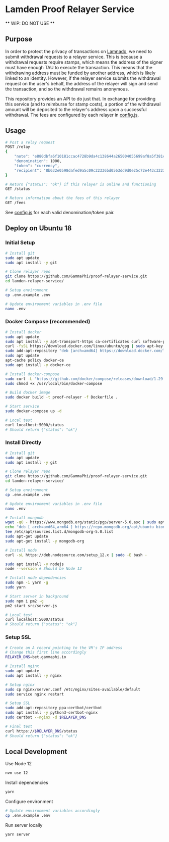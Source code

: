 # Lamden Proof Relayer Service

** WIP: DO NOT USE **

## Purpose

In order to protect the privacy of transactions on [Lamnado](https://lamnado.cash), we need to submit withdrawal requests to a relayer service. This is because a withdrawal requests require stamps, which means the address of the signer must have enough TAU to execute the transaction. This means that the withdrawing address must be funded by another address, which is likely linked to an identity. However, if the relayer service submits the withdrawal request on the user's behalf, the address of the relayer will sign and send the transaction, and so the withdrawal remains anonymous. 

This repository provides an API to do just that. In exchange for providing this service (and to reimburse for stamp costs), a portion of the withdrawal amount will be deposited to the relayer's address upon a successful withdrawal. The fees are configured by each relayer in [config.js](src/config.js).


## Usage

```bash
# Post a relay request
POST /relay
{
    "note": "e880dbfa6f10181ccac4728b9da4c138644a265004055699af8a5f381cd22c8ad8e031fc3c7ff574a477f462d031b26b773bc5f537a85893be4576c2f83a", 
    "denomination": 1000, 
    "token": "currency", 
    "recipient": "8b632e0598dafed9a5c09c22336bd0563dd9d0e25c72e443c3223faacc1a369d"
}
```

```bash
# Return {"status": "ok"} if this relayer is online and functioning
GET /status
```

```bash
# Return information about the fees of this relayer
GET /fees
```

See [config.js](src/config.js) for each valid denomination/token pair.


## Deploy on Ubuntu 18

### Initial Setup

```bash
# Install git
sudo apt update
sudo apt install -y git

# Clone relayer repo
git clone https://github.com/GammaPhi/proof-relayer-service.git
cd lamden-relayer-service/

# Setup environment
cp .env.example .env

# Update environment variables in .env file
nano .env
```

### Docker Compose (recommended)

```bash
# Install docker
sudo apt update
sudo apt install -y apt-transport-https ca-certificates curl software-properties-common
curl -fsSL https://download.docker.com/linux/ubuntu/gpg | sudo apt-key add -
sudo add-apt-repository "deb [arch=amd64] https://download.docker.com/linux/ubuntu bionic stable"
sudo apt update
apt-cache policy docker-ce
sudo apt install -y docker-ce

# Install docker-compose
sudo curl -L "https://github.com/docker/compose/releases/download/1.29.2/docker-compose-$(uname -s)-$(uname -m)" -o /usr/local/bin/docker-compose
sudo chmod +x /usr/local/bin/docker-compose

# Build docker image
sudo docker build -t proof-relayer -f Dockerfile .

# Start service
sudo docker-compose up -d

# Local test
curl localhost:5000/status
# Should return {"status": "ok"}
```

### Install Directly

```bash
# Install git
sudo apt update
sudo apt install -y git

# Clone relayer repo
git clone https://github.com/GammaPhi/proof-relayer-service.git
cd lamden-relayer-service/

# Setup environment
cp .env.example .env

# Update environment variables in .env file
nano .env

# Install mongodb
wget -qO - https://www.mongodb.org/static/pgp/server-5.0.asc | sudo apt-key add -
echo "deb [ arch=amd64,arm64 ] https://repo.mongodb.org/apt/ubuntu bionic/mongodb-org/5.0 multiverse" | sudo
tee /etc/apt/sources.list.d/mongodb-org-5.0.list
sudo apt-get update
sudo apt-get install -y mongodb-org

# Install node
curl -sL https://deb.nodesource.com/setup_12.x | sudo -E bash -

sudo apt install -y nodejs
node --version # Should be Node 12

# Install node dependencies
sudo npm -i yarn -g
sudo yarn

# Start server in background
sudo npm i pm2 -g
pm2 start src/server.js

# Local test
curl localhost:5000/status
# Should return {"status": "ok"}
```

### Setup SSL

```bash
# Create an A record pointing to the VM's IP address
# Change this first line accordingly
RELAYER_DNS=bet.gammaphi.io

# Install nginx
sudo apt update
sudo apt install -y nginx

# Setup nginx
sudo cp nginx/server.conf /etc/nginx/sites-available/default 
sudo service nginx restart

# Setup SSL
sudo add-apt-repository ppa:certbot/certbot
sudo apt install -y python3-certbot-nginx
sudo certbot --nginx -d $RELAYER_DNS

# Final test
curl https://$RELAYER_DNS/status
# Should return {"status": "ok"}
```

## Local Development

Use Node 12

```bash
nvm use 12
```

Install dependencies

```bash
yarn
```

Configure environment

```bash
# Update environment variables accordingly
cp .env.example .env  
```

Run server locally

```bash
yarn server
```